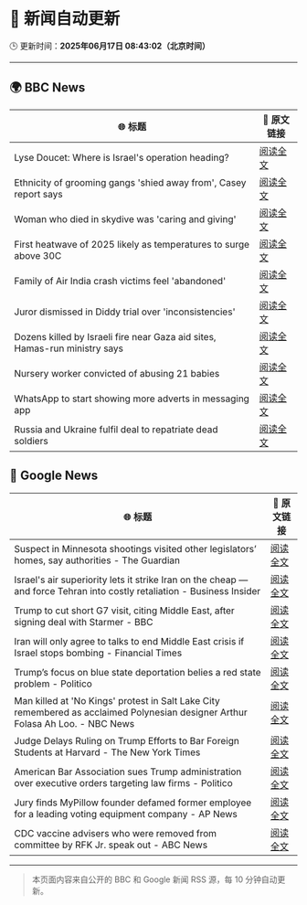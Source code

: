 # 🧠 新闻自动更新

🕒 更新时间：**2025年06月17日 08:43:02（北京时间）**

---

## 🌍 BBC News

| 🌐 标题 | 🔗 原文链接 |
|--------|-------------|
| Lyse Doucet: Where is Israel's operation heading? | [阅读全文](https://www.bbc.com/news/articles/ce829v2qzyro) |
| Ethnicity of grooming gangs 'shied away from', Casey report says | [阅读全文](https://www.bbc.com/news/articles/clynyyqdnrdo) |
| Woman who died in skydive was 'caring and giving' | [阅读全文](https://www.bbc.com/news/articles/cy4e4jmzep4o) |
| First heatwave of 2025 likely as temperatures to surge above 30C | [阅读全文](https://www.bbc.com/weather/articles/c4grg1w2xr7o) |
| Family of Air India crash victims feel 'abandoned' | [阅读全文](https://www.bbc.com/news/articles/c5y0lwreg9qo) |
| Juror dismissed in Diddy trial over 'inconsistencies' | [阅读全文](https://www.bbc.com/news/articles/ckg4gg626p2o) |
| Dozens killed by Israeli fire near Gaza aid sites, Hamas-run ministry says | [阅读全文](https://www.bbc.com/news/articles/cg7177gpr17o) |
| Nursery worker convicted of abusing 21 babies | [阅读全文](https://www.bbc.com/news/articles/clylww5ykkvo) |
| WhatsApp to start showing more adverts in messaging app | [阅读全文](https://www.bbc.com/news/articles/cn5y07yqg5do) |
| Russia and Ukraine fulfil deal to repatriate dead soldiers | [阅读全文](https://www.bbc.com/news/articles/cgeqddw1v1do) |

## 📰 Google News

| 🌐 标题 | 🔗 原文链接 |
|--------|-------------|
| Suspect in Minnesota shootings visited other legislators’ homes, say authorities - The Guardian | [阅读全文](https://news.google.com/rss/articles/CBMiogFBVV95cUxPaWlvbzRlTWRKelRxRk1NTTBfeEwxSGxKejhQdm1JNXJFc2ZtRS14SXBYS20wQ2lLdHkwdFlkYmdUNDFqZzFESXNfYXp3dTNrazVXd2ltYVI2bW1CQWhWLUtnM2s0WnlaUmw5Sk5YcXR0RlYtQUVNR2RQM3BBSDZsLTNyZGE4M1lLam9HVkZxTTB0MTZCZ3ctaEotZmo2ODV5LVE?oc=5) |
| Israel's air superiority lets it strike Iran on the cheap — and force Tehran into costly retaliation - Business Insider | [阅读全文](https://news.google.com/rss/articles/CBMiqgFBVV95cUxQWTVJbjZldU1wSXdDZXJBTDdyRzdYazNiLXQzU2xRMWNGSFU0Vm91WkFvT05WVW5xa2UyVUdoaGd4OVhLaTBpb2Z0UEJYWk96WUhwelBfbVJVUE1TWlJESEQ5SkFoWW5ZMy02eG1YeFhEWGktQTJqNVFNck9iWTJMMjZXYmNvb0dQQ19YaF8zV21Ed01Ta0ctU2MyWTN0dlNWVXpfQkllc0hOZw?oc=5) |
| Trump to cut short G7 visit, citing Middle East, after signing deal with Starmer - BBC | [阅读全文](https://news.google.com/rss/articles/CBMiVEFVX3lxTE90YnNIcVBlSldtX2dRM0l5eFR1Q09hZ2dBTE52bzllUWRkNWlLNl9NRGhMVnN0X1VBcm14UlF6VzZMRGV1LUgwQnk2eXpwaEc0WjFJNQ?oc=5) |
| Iran will only agree to talks to end Middle East crisis if Israel stops bombing - Financial Times | [阅读全文](https://news.google.com/rss/articles/CBMicEFVX3lxTE9BR3d0YVBlWDk1NTE1NERvZ2VXZTJoVEhRSGg3Z3FoZmdTYUNwemE4a05SSVBXNEJYUEZPcHAydmlhVVpPdVdublNOU1ZBTTJBdHNOOW04eFlrXzlvdzN0VEVtOWhpSGVsS1poTW1nWXI?oc=5) |
| Trump’s focus on blue state deportation belies a red state problem - Politico | [阅读全文](https://news.google.com/rss/articles/CBMijAFBVV95cUxPbzZjUnNENmkzUk9fUUU2dWFJaTZpUHVWZ3dJS0RIbV9sczNSTmNRNmV1S3k4SUhpd09jUlBTVzJVd0VjRXBtbUhWX1lhWXhxWHhtT1ZlTDFFSFAwZEFZRVJCMURqcWFTT0VKWTF3M3Z6U3NHR21KcE5fODIyczNSb3NXWHNEdVBUTURsQw?oc=5) |
| Man killed at 'No Kings' protest in Salt Lake City remembered as acclaimed Polynesian designer Arthur Folasa Ah Loo. - NBC News | [阅读全文](https://news.google.com/rss/articles/CBMisgFBVV95cUxPb3dQYkdGZ2RWbGhONzhrNmF6dG1nMXFFZm9OV21oa0lRQUpiQkl1clhnU0RQUmNkb3NibEdpOU9ab25SY0FseFl6bFA0QjZvaGRZVFdmbzEtVnp5WEptS0E0SWFFbllIVnlPYVhqUWN2X2FJUlpfOXdfQUJqQUotaW5DQnlIYVp4T21RTGVkdDZuSjVDa1ZobWFuUVhEREI0akpMZGtwaDN5UHhuNDQ1Wmp30gFWQVVfeXFMTzVXVU1rS3BXcmJhWDlycm5BMXhxZWx5NV9adERuYTI1a2JHZldLNU02b3pGWGMwcGpCWVhfdGF0VUZwNXJZTmZRanVOaV8xenFYZ0JIV2c?oc=5) |
| Judge Delays Ruling on Trump Efforts to Bar Foreign Students at Harvard - The New York Times | [阅读全文](https://news.google.com/rss/articles/CBMilwFBVV95cUxNaHVOTnp3dU84bml5S252ekRPLU5VRDlPTWpKMEE3blJ0Zm5qWDV1b1NyNjN3aEY1VFJrRjlzemhYSlptdUNDWXRyUW5HN3c2LUFkc2Y4SUdSdUtSUHYwakdNSndKMHFtZ3lfR3JubnB4Q0dfUFkxRmVPMHJhR1QyTm1sMnJqcEc4QVdkNktnT1RiQ3NGTlNZ?oc=5) |
| American Bar Association sues Trump administration over executive orders targeting law firms - Politico | [阅读全文](https://news.google.com/rss/articles/CBMijgFBVV95cUxQT1Brc2I4RzFMRkxvWWFyM1M2d21McXg5LWk2MXR0RFU4SGd6dC1MbDVjVlI0dklSWTlaYXhJVVBoNkFqUUlhRXBHYkp3NDZwbHc2UEpDRVBJaDJQekhGalNTZFlzWEdFQkhyZDhKUExmRjAyQTY4UldSNUZVa3p3QW1HNFZTQklyZC1JWXdB?oc=5) |
| Jury finds MyPillow founder defamed former employee for a leading voting equipment company - AP News | [阅读全文](https://news.google.com/rss/articles/CBMiswFBVV95cUxOZkNqVlprTVBVQmNmS1ljbU1wSjZOOW40cWs4YjFLaHpWa3BJeGNnNUhveVB4LTBhY3lSVW10X2xaTTEySVZudVZSLXFEamU0bUFZbFY5R2xMTlpsQ3dOZ09rRW9MWDN6dS1oN0cybDNUTHpfMExUcGI2d1BGZ1VCZEFVYW16eld1c3ByREl5T2g0bUdGak5XVi16b3NQM2tqVl83V3ZJZEc0UU9udVJqMk9MMA?oc=5) |
| CDC vaccine advisers who were removed from committee by RFK Jr. speak out - ABC News | [阅读全文](https://news.google.com/rss/articles/CBMiogFBVV95cUxNbjFvb2NnOGdoSlN6SzdlZ1RiWERaSVQtV3FEbi1ldW40QUQ5QzFlRzNZamgxWnlJLXJIeWlDOFBzWHdfeXJ1X296ckRGX0FKR3FvajVKeXJTMmdxNVI2TVp4QzFiUi1EcVdsWGpRWXFLU1A1SGF5cVF2VklRSWU1eUFjb0l3OU1JQXpGZ1VibFVIel9zRFpBejNvUHNvYi1zZVHSAacBQVVfeXFMUFVyVGZBcWZFMjMtbkFOZGtOTnBKbUdjRVA4UFIwQ29zQTlGUE9GZUR6eUlBc2FJQThwMzQtdWUzNGZmWUk4WjJlWllKMFEza2M1M1JwUzIyaHFBZlo5UjNaRG5KMkR0WWNVX2dOQU9RTWMxZmNqU21fWWdxUHlkbzhIVUdJNWtfNWItZkQ5NnRJZFJ1VjgtTnRpLXdhVHNXN2txd3JmVnc?oc=5) |

---
> 本页面内容来自公开的 BBC 和 Google 新闻 RSS 源，每 10 分钟自动更新。